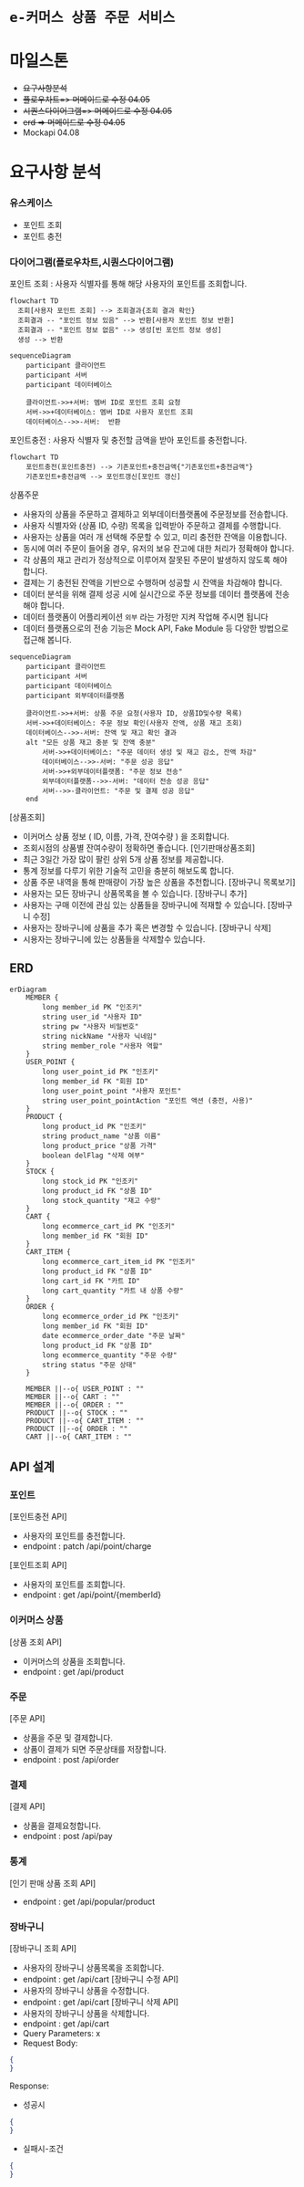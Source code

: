 # `e-커머스 상품 주문 서비스`

# 마일스톤
- ~~요구사항분석~~
- ~~플로우차트=> 머메이드로 수정 04.05~~
- ~~시퀀스다이어그램=> 머메이드로 수정 04.05~~
- ~~erd => 머메이드로 수정 04.05~~
- Mockapi 04.08

# 요구사항 분석
### 유스케이스
- 포인트 조회
- 포인트 충전
### 다이어그램(플로우차트,시퀀스다이어그램)
포인트 조회 : 사용자 식별자를 통해 해당 사용자의 포인트를 조회합니다.
```mermaid
flowchart TD
  조회[사용자 포인트 조회] --> 조회결과{조회 결과 확인}
  조회결과 -- "포인트 정보 있음" --> 반환[사용자 포인트 정보 반환]
  조회결과 -- "포인트 정보 없음" --> 생성[빈 포인트 정보 생성]
  생성 --> 반환
```
```mermaid
sequenceDiagram
    participant 클라이언트
    participant 서버
    participant 데이터베이스

    클라이언트->>+서버: 멤버 ID로 포인트 조회 요청
    서버->>+데이터베이스: 멤버 ID로 사용자 포인트 조회
    데이터베이스-->>-서버:  반환
```
포인트충전 : 사용자 식별자 및 충전할 금액을 받아 포인트를 충전합니다.
```mermaid
flowchart TD
    포인트충전(포인트충전) --> 기존포인트+충전금액{"기존포인트+충전금액"}
    기존포인트+충전금액 --> 포인트갱신[포인트 갱신]
```
상품주문 
- 사용자의 상품을 주문하고 결제하고 외부데이터플랫폼에 주문정보를 전송합니다.
- 사용자 식별자와 (상품 ID, 수량) 목록을 입력받아 주문하고 결제를 수행합니다.
- 사용자는 상품을 여러 개 선택해 주문할 수 있고, 미리 충전한 잔액을 이용합니다.
- 동시에 여러 주문이 들어올 경우, 유저의 보유 잔고에 대한 처리가 정확해야 합니다.
- 각 상품의 재고 관리가 정상적으로 이루어져 잘못된 주문이 발생하지 않도록 해야 합니다.
- 결제는 기 충전된 잔액을 기반으로 수행하며 성공할 시 잔액을 차감해야 합니다.
- 데이터 분석을 위해 결제 성공 시에 실시간으로 주문 정보를 데이터 플랫폼에 전송해야 합니다.
- 데이터 플랫폼이 어플리케이션 `외부` 라는 가정만 지켜 작업해 주시면 됩니다
- 데이터 플랫폼으로의 전송 기능은 Mock API, Fake Module 등 다양한 방법으로 접근해 봅니다.
```mermaid
sequenceDiagram
    participant 클라이언트
    participant 서버
    participant 데이터베이스
    participant 외부데이터플랫폼

    클라이언트->>+서버: 상품 주문 요청(사용자 ID, 상품ID및수량 목록)
    서버->>+데이터베이스: 주문 정보 확인(사용자 잔액, 상품 재고 조회)
    데이터베이스-->>-서버: 잔액 및 재고 확인 결과
    alt "모든 상품 재고 충분 및 잔액 충분"
        서버->>+데이터베이스: "주문 데이터 생성 및 재고 감소, 잔액 차감"
        데이터베이스-->>-서버: "주문 성공 응답"
        서버->>+외부데이터플랫폼: "주문 정보 전송"
        외부데이터플랫폼-->>-서버: "데이터 전송 성공 응답"
        서버-->>-클라이언트: "주문 및 결제 성공 응답"
    end
```
[상품조회]
- 이커머스 상품 정보 ( ID, 이름, 가격, 잔여수량 ) 을 조회합니다.
- 조회시점의 상품별 잔여수량이 정확하면 좋습니다.
[인기판매상품조회]
- 최근 3일간 가장 많이 팔린 상위 5개 상품 정보를 제공합니다.
- 통계 정보를 다루기 위한 기술적 고민을 충분히 해보도록 합니다.
- 상품 주문 내역을 통해 판매량이 가장 높은 상품을 추천합니다.
[장바구니 목록보기]
- 사용자는 모든 장바구니 상품목록을 볼 수 있습니다.
[장바구니 추가]
- 사용자는 구매 이전에 관심 있는 상품들을 장바구니에 적재할 수 있습니다.
[장바구니 수정]
- 사용자는 장바구니에 상품을 추가 혹은 변경할 수 있습니다.
[장바구니 삭제]
- 시용자는 장바구니에 있는 상품들을 삭제할수 있습니다.

## ERD
```mermaid
erDiagram
    MEMBER {
        long member_id PK "인조키"
        string user_id "사용자 ID"
        string pw "사용자 비밀번호"
        string nickName "사용자 닉네임"
        string member_role "사용자 역할"
    }
    USER_POINT {
        long user_point_id PK "인조키"
        long member_id FK "회원 ID"
        long user_point_point "사용자 포인트"
        string user_point_pointAction "포인트 액션 (충전, 사용)"
    }
    PRODUCT {
        long product_id PK "인조키"
        string product_name "상품 이름"
        long product_price "상품 가격"
        boolean delFlag "삭제 여부"
    }
    STOCK {
        long stock_id PK "인조키"
        long product_id FK "상품 ID"
        long stock_quantity "재고 수량"
    }
    CART {
        long ecommerce_cart_id PK "인조키"
        long member_id FK "회원 ID"
    }
    CART_ITEM {
        long ecommerce_cart_item_id PK "인조키"
        long product_id FK "상품 ID"
        long cart_id FK "카트 ID"
        long cart_quantity "카트 내 상품 수량"
    }
    ORDER {
        long ecommerce_order_id PK "인조키"
        long member_id FK "회원 ID"
        date ecommerce_order_date "주문 날짜"
        long product_id FK "상품 ID"
        long ecommerce_quantity "주문 수량"
        string status "주문 상태"
    }

    MEMBER ||--o{ USER_POINT : ""
    MEMBER ||--o{ CART : ""
    MEMBER ||--o{ ORDER : ""
    PRODUCT ||--o{ STOCK : ""
    PRODUCT ||--o{ CART_ITEM : ""
    PRODUCT ||--o{ ORDER : ""
    CART ||--o{ CART_ITEM : ""

```

## API 설계
### 포인트
[포인트충전 API]
- 사용자의 포인트를 충전합니다.
- endpoint : patch /api/point/charge

[포인트조회 API]
- 사용자의 포인트를 조회합니다.
- endpoint : get /api/point/{memberId}

### 이커머스 상품
[상품 조회 API]
- 이커머스의 상품을 조회합니다.
- endpoint : get /api/product

### 주문
[주문 API]
- 상품을 주문 및 결제합니다.
- 상품이 결제가 되면 주문상태를 저장합니다.
- endpoint : post /api/order

### 결제
[결제 API]
- 상품을 결제요청합니다.
- endpoint : post /api/pay

### 통계
[인기 판매 상품 조회 API]
- endpoint : get /api/popular/product

### 장바구니
[장바구니 조회 API]
- 사용자의 장바구니 상품목록을 조회합니다.
- endpoint : get /api/cart
  [장바구니 수정 API]
- 사용자의 장바구니 상품을 수정합니다.
- endpoint : get /api/cart
  [장바구니 삭제 API]
- 사용자의 장바구니 상품을 삭제합니다.
- endpoint : get /api/cart
- Query Parameters: x
- Request Body:
```json
{
}
```
Response:
- 성공시
```json
{
}
```
- 실패시-조건
```json
{
}
```